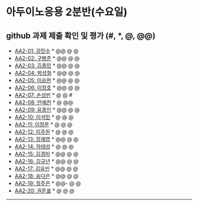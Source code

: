 # 아두이노응용 2분반(수요일) 
## github 과제 제출 확인 및 평가 (#, *, @, @@)

- [AA2-01:	강민수](https://github.com/kangminsooKMS/aa2-01) * @@ @ @
- [AA2-02:	구병준](https://github.com/GubyeongJun/AA2-02) * @@ @ @
- [AA2-03:	김종민](https://github.com/ghs1472/aa2-03) * @@ @ @
- [AA2-04:	박성철](https://github.com/parkseongcheol/aa2-04) * @@ @ @
- [AA2-05:	이승현](https://github.com/penguinperformanceproject/aa2-05) * @@ @ @
- [AA2-06:	이창호](https://github.com/lchho96/AA2-06) * @@ @ @
- [AA2-07:	손성빈](https://github.com/ijseongbin/AA2-07) * @ @ # 
- [AA2-08:	안예찬](https://github.com/dksdpcks1/aa2-08) * @ @@
- [AA2-09:	유종인](https://github.com/yujongin/aa2-09) * @@ @ @
- [AA2-10:	이석민](https://github.com/leesm4909/AA2-10) * @ @ @
- [AA2-11:	이정문](https://github.com/leejs8041/aa2-11-new) * @ @ @
- [AA2-12:	이주원](https://github.com/20161514/aa2-12) * @ @ @
- [AA2-13:	정재영](https://github.com/jaeyoung6179/aa2-13) * @@ @ @
- [AA2-14:	하태성](https://github.com/gkxotjd12312/aa2-14) * @ @ @
- [AA2-15:	김경미](https://github.com/kyungmi0120/aa2-15) * @@ @ @
- [AA2-16:	김규년](https://github.com/kgn4746/aa2-16) * @@ @ @
- [AA2-17:	김유빈](https://github.com/kybb0709/aa2-17) * @@ @ @
- [AA2-18:	송다은](https://github.com/daeun99/AA2-18) * @@ @ @
- [AA2-19:	정주은](https://github.com/wndms12/aa2-19) * @@- @ @
- [AA2-20:	권준표](https://github.com/kwonjunpyo/aa2-20) * @ @ @
---

